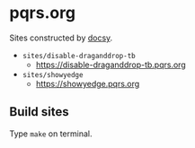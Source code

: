 # pqrs.org

Sites constructed by [docsy](https://www.docsy.dev).

-   `sites/disable-draganddrop-tb`
    -   <https://disable-draganddrop-tb.pqrs.org>
-   `sites/showyedge`
    -   <https://showyedge.pqrs.org>

## Build sites

Type `make` on terminal.
